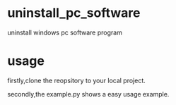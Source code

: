 # uninstall_pc_software
uninstall windows pc software program 
# usage
firstly,clone the reopsitory to your local project.

secondly,the example.py shows a easy usage example.
